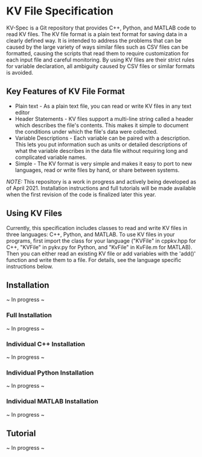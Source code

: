 # KV File Specification

KV-Spec is a Git repository that provides C++, Python, and MATLAB code to read
KV files. The KV file format is a plain text format for saving data in a clearly
defined way. It is intended to address the problems that can be caused by the
large variety of ways similar files such as CSV files can be formatted, causing
the scripts that read them to require customization for each input file and
careful monitoring. By using KV files are their strict rules for variable
declaration, all ambiguity caused by CSV files or similar formats is avoided.

## Key Features of KV File Format

* Plain text - As a plain text file, you can read or write KV files in any text editor
* Header Statements - KV files support a multi-line string called a header which describes the file's contents. This makes it simple to document the conditions under which the file's data were collected.
* Variable Descriptions - Each variable can be paired with a description. This lets you put information such as units or  detailed descriptions of what the variable describes in the data file without requiring long and complicated variable names.
* Simple - The KV format is very simple and makes it easy to port to new languages, read or write files by hand, or share between systems.

_NOTE:_ This repository is a work in progress and actively being developed as of
April 2021. Installation instructions and full tutorials will be made available
when the first revision of the code is finalized later this year.

## Using KV Files

Currently, this specification includes classes to read and write KV files in three
languages: C++, Python, and MATLAB. To use KV files in your programs, first import
the class for your language ("KVFile" in cppkv.hpp for C++, "KVFile" in pykv.py for
Python, and "KvFile" in KvFile.m for MATLAB). Then you can either read an existing
KV file or add variables with the 'add()' function and write them to a file. For
details, see the language specific instructions below.

## Installation

~ In progress ~

### Full Installation

~ In progress ~

### Individual C++ Installation

~ In progress ~

### Individual Python Installation

~ In progress ~

### Individual MATLAB Installation

~ In progress ~

## Tutorial

~ In progress ~
